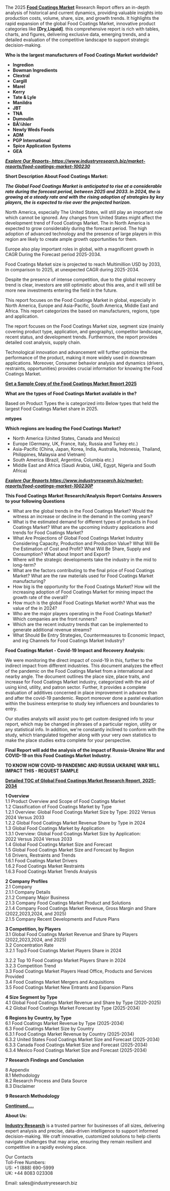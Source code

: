 <p>The 2025&nbsp;<strong><a href="https://www.industryresearch.biz/market-reports/food-coatings-market-100230">Food Coatings Market</a></strong>&nbsp;Research Report offers an in-depth analysis of historical and current dynamics, providing valuable insights into production costs, volume, share, size, and growth trends. It highlights the rapid expansion of the global Food Coatings Market, innovative product categories like&nbsp;<strong>[Dry,Liquid]</strong>. this comprehensive report is rich with tables, charts, and figures, delivering exclusive data, emerging trends, and a detailed evaluation of the competitive landscape to support strategic decision-making.</p><p><strong>Who is the largest manufacturers of Food Coatings Market worldwide?</strong></p><p><strong><ul><li>Ingredion</li><li>Bowman Ingredients</li><li>Clextral</li><li>Cargill</li><li>Marel</li><li>Kerry</li><li>Tate & Lyle</li><li>Manildra</li><li>JBT</li><li>TNA</li><li>Dumoulin</li><li>BÃ¼hler</li><li>Newly Weds Foods</li><li>ADM</li><li>PGP International</li><li>Spice Application Systems</li><li>GEA</li></ul></strong></p><p><strong><em><a href="https://www.industryresearch.biz/enquiry/request-sample/100230">Explore Our Reports-&nbsp;https://www.industryresearch.biz/market-reports/food-coatings-market-100230</a></em></strong></p><p><strong>Short Description About Food Coatings Market:</strong></p><p><strong><em>The Global Food Coatings Market is anticipated to rise at a considerable rate during the forecast period, between 2025 and 2033. In 2024, the is growing at a steady rate and with the rising adoption of strategies by key players, the is expected to rise over the projected horizon.</em></strong></p><p>North America, especially The United States, will still play an important role which cannot be ignored. Any changes from United States might affect the development trend of Food Coatings Market. The in North America is expected to grow considerably during the forecast period. The high adoption of advanced technology and the presence of large players in this region are likely to create ample growth opportunities for them.</p><p>Europe also play important roles in global, with a magnificent growth in CAGR During the Forecast period 2025-2034.</p><p>Food Coatings Market size is projected to reach Multimillion USD by 2033, In comparison to 2025, at unexpected CAGR during 2025-2034.</p><p>Despite the presence of intense competition, due to the global recovery trend is clear, investors are still optimistic about this area, and it will still be more new investments entering the field in the future.</p><p>This report focuses on the Food Coatings Market in global, especially in North America, Europe and Asia-Pacific, South America, Middle East and Africa. This report categorizes the based on manufacturers, regions, type and application.</p><p>The report focuses on the Food Coatings Market size, segment size (mainly covering product type, application, and geography), competitor landscape, recent status, and development trends. Furthermore, the report provides detailed cost analysis, supply chain.</p><p>Technological innovation and advancement will further optimize the performance of the product, making it more widely used in downstream applications. Moreover, Consumer behavior analysis and dynamics (drivers, restraints, opportunities) provides crucial information for knowing the Food Coatings Market.</p><p><strong><a href="https://www.industryresearch.biz/enquiry/request-sample/100230">Get a Sample Copy of the Food Coatings Market Report 2025</a></strong></p><p><strong>What are the types of Food Coatings Market available in the?</strong></p><p>Based on Product Types the is categorized into Below types that held the largest Food Coatings Market share in 2025.</p><p><strong>mtypes</strong></p><p><strong>Which regions are leading the Food Coatings Market?</strong></p><ul><li>North America (United States, Canada and Mexico)</li><li>Europe (Germany, UK, France, Italy, Russia and Turkey etc.)</li><li>Asia-Pacific (China, Japan, Korea, India, Australia, Indonesia, Thailand, Philippines, Malaysia and Vietnam)</li><li>South America (Brazil, Argentina, Columbia etc.)</li><li>Middle East and Africa (Saudi Arabia, UAE, Egypt, Nigeria and South Africa)</li></ul><p><strong><em><a href="https://www.industryresearch.biz/market-reports/food-coatings-market-100230">Explore Our Reports https://www.industryresearch.biz/market-reports/food-coatings-market-100230P</a></em></strong></p><p><strong>This Food Coatings Market Research/Analysis Report Contains Answers to your following Questions</strong></p><ul><li>What are the global trends in the Food Coatings Market? Would the witness an increase or decline in the demand in the coming years?</li><li>What is the estimated demand for different types of products in Food Coatings Market? What are the upcoming industry applications and trends for Food Coatings Market?</li><li>What Are Projections of Global Food Coatings Market Industry Considering Capacity, Production and Production Value? What Will Be the Estimation of Cost and Profit? What Will Be Share, Supply and Consumption? What about Import and Export?</li><li>Where will the strategic developments take the industry in the mid to long-term?</li><li>What are the factors contributing to the final price of Food Coatings Market? What are the raw materials used for Food Coatings Market manufacturing?</li><li>How big is the opportunity for the Food Coatings Market? How will the increasing adoption of Food Coatings Market for mining impact the growth rate of the overall?</li><li>How much is the global Food Coatings Market worth? What was the value of the in 2024?</li><li>Who are the major players operating in the Food Coatings Market? Which companies are the front runners?</li><li>Which are the recent industry trends that can be implemented to generate additional revenue streams?</li><li>What Should Be Entry Strategies, Countermeasures to Economic Impact, and ing Channels for Food Coatings Market Industry?</li></ul><p><strong>Food Coatings Market - Covid-19 Impact and Recovery Analysis:</strong></p><p>We were monitoring the direct impact of covid-19 in this, further to the indirect impact from different industries. This document analyzes the effect of the pandemic on the Food Coatings Market from a international and nearby angle. The document outlines the place size, place traits, and increase for Food Coatings Market industry, categorized with the aid of using kind, utility, and patron sector. Further, it provides a complete evaluation of additives concerned in place improvement in advance than and after the covid-19 pandemic. Report moreover done a pastel evaluation within the business enterprise to study key influencers and boundaries to entry.</p><p>Our studies analysts will assist you to get custom designed info to your report, which may be changed in phrases of a particular region, utility or any statistical info. In addition, we're constantly inclined to conform with the study, which triangulated together along with your very own statistics to make the place studies extra complete for your perspective.</p><p><strong>Final Report will add the analysis of the impact of Russia-Ukraine War and COVID-19 on this Food Coatings Market Industry.</strong></p><p><strong>TO KNOW HOW COVID-19 PANDEMIC AND RUSSIA UKRAINE WAR WILL IMPACT THIS - REQUEST SAMPLE</strong></p><p><strong><a href="https://www.industryresearch.biz/market-reports/food-coatings-market-100230">Detailed TOC of Global Food Coatings Market Research Report, 2025-2034</a></strong></p><p><strong>1 Overview</strong><br /> 1.1 Product Overview and Scope of Food Coatings Market<br /> 1.2 Classification of Food Coatings Market by Type<br /> 1.2.1 Overview: Global Food Coatings Market Size by Type: 2022 Versus 2024 Versus 2033<br /> 1.2.2 Global Food Coatings Market Revenue Share by Type in 2024<br /> 1.3 Global Food Coatings Market by Application<br /> 1.3.1 Overview: Global Food Coatings Market Size by Application: 2022&nbsp;Versus 2024 Versus 2033<br /> 1.4 Global Food Coatings Market Size and Forecast<br /> 1.5 Global Food Coatings Market Size and Forecast by Region<br /> 1.6 Drivers, Restraints and Trends<br /> 1.6.1 Food Coatings Market Drivers<br /> 1.6.2 Food Coatings Market Restraints<br /> 1.6.3 Food Coatings Market Trends Analysis</p><p><strong>2 Company Profiles</strong><br /> 2.1 Company<br /> 2.1.1 Company Details<br /> 2.1.2 Company Major Business<br /> 2.1.3 Company Food Coatings Market Product and Solutions<br /> 2.1.4 Company Food Coatings Market Revenue, Gross Margin and Share (2022,2023,2024, and 2025)<br /> 2.1.5 Company Recent Developments and Future Plans</p><p><strong>3 Competition, by Players</strong><br /> 3.1 Global Food Coatings Market Revenue and Share by Players (2022,2023,2024, and 2025)<br /> 3.2 Concentration Rate<br /> 3.2.1 Top3 Food Coatings Market Players Share in 2024</p><p>3.2.2 Top 10 Food Coatings Market Players Share in 2024<br /> 3.2.3 Competition Trend<br /> 3.3 Food Coatings Market Players Head Office, Products and Services Provided<br /> 3.4 Food Coatings Market Mergers and Acquisitions<br /> 3.5 Food Coatings Market New Entrants and Expansion Plans</p><p><strong>4 Size Segment by Type</strong><br /> 4.1 Global Food Coatings Market Revenue and Share by Type (2020-2025)<br /> 4.2 Global Food Coatings Market Forecast by Type (2025-2034)</p><p><strong>6 Regions by Country, by Type</strong><br /> 6.1 Food Coatings Market Revenue by Type (2025-2034)<br /> 6.3 Food Coatings Market Size by Country<br /> 6.3.1 Food Coatings Market Revenue by Country (2025-2034)<br /> 6.3.2 United States Food Coatings Market Size and Forecast (2025-2034)<br /> 6.3.3 Canada Food Coatings Market Size and Forecast (2025-2034)<br /> 6.3.4 Mexico Food Coatings Market Size and Forecast (2025-2034)</p><p><strong>7 Research Findings and Conclusion</strong></p><p>8 Appendix<br /> 8.1 Methodology<br /> 8.2 Research Process and Data Source<br /> 8.3 Disclaimer</p><p><strong>9 Research Methodology</strong></p><p><strong><a href="https://www.industryresearch.biz/market-reports/food-coatings-market-100230">Continued&hellip;.</a></strong></p><p><strong>About Us:</strong></p><p><strong><a href="https://www.industryresearch.biz/">Industry Research</a></strong>&nbsp;is a trusted partner for businesses of all sizes, delivering expert analysis and precise, data-driven intelligence to support informed decision-making. We craft innovative, customized solutions to help clients navigate challenges that may arise, ensuring they remain resilient and competitive in a rapidly evolving place.</p><p>Our Contacts<br /> Toll-Free Numbers:<br /> US: +1 (888) 690-5999<br /> UK: +44 8083 023308</p><p>Email: sales@industryresearch.biz</p>
